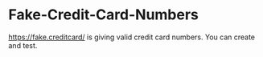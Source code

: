 # Fake-Credit-Card-Numbers 
https://fake.creditcard/ is giving valid credit card numbers. You can create and test.
